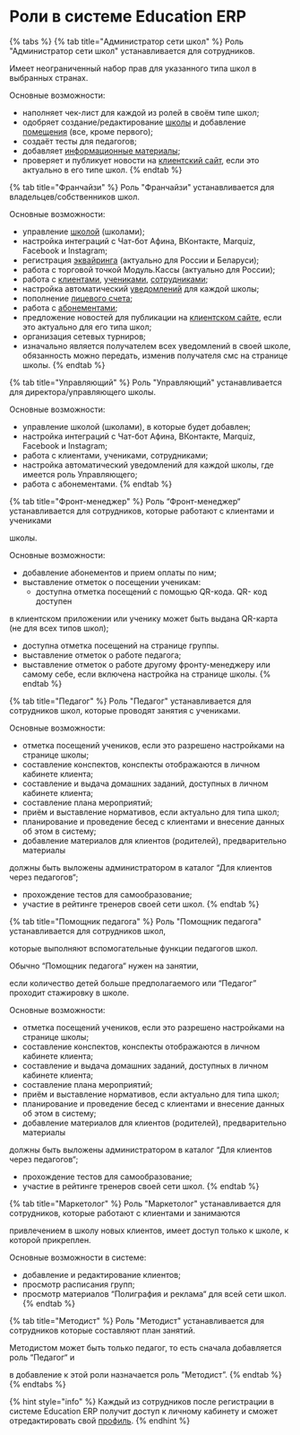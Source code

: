 # Роли в системе Education ERP



{% tabs %}
{% tab title="Администратор сети школ" %}
Роль "Администратор сети школ" устанавливается для сотрудников.

Имеет неограниченный набор прав для указанного типа школ в выбранных странах.

Основные возможности:

* наполняет чек-лист для каждой из ролей в своём типе школ;
* одобряет создание/редактирование [школы](../shkola/) и добавление [помещения](../shkola/pomeshenie.md) (все, кроме первого);
* создаёт тесты для педагогов;
* добавляет [информационные материалы](../shkola/gruppa/materialy-dlya-klientov.md);
* проверяет и публикует новости на [клиентский сайт](../../master/osnovnye-ponyatiya/klientskii-sait.md), если это актуально в его типе школ.
{% endtab %}

{% tab title="Франчайзи" %}
Роль "Франчайзи" устанавливается для владельцев/собственников школ.

Основные возможности:

* управление [школой](../shkola/) (школами);
* настройка интеграций с Чат-бот Афина,  ВКонтакте, Marquiz, Facebook и Instagram;
* регистрация [эквайринга](../../organizaciya-elektronnykh-platezhei/podklyuchenie-onlain-platezhei.md) (актуально для России и Беларуси);
* работа с торговой точкой Модуль.Кассы (актуально для России);
* работа с [клиентами](../../klienty/), [учениками](../../ucheniki.md), [сотрудниками](../shkola/sotrudniki.md);
* настройка автоматический [уведомлений](../../uvedomleniya/) для каждой школы;
* пополнение [лицевого счета](../../master/osnovnye-ponyatiya/licevoi-schyot.md);
* работа с [абонементами](../../abonementy/);
* предложение новостей для публикации на [клиентском сайте](../../master/osnovnye-ponyatiya/klientskii-sait.md), если это актуально для его типа школ;
* организация сетевых турниров;
* изначально является получателем всех уведомлений в своей школе, обязанность можно передать, изменив получателя смс на странице школы.
{% endtab %}

{% tab title="Управляющий" %}
Роль "Управляющий" устанавливается для директора/управляющего школы.

Основные возможности:

* управление школой (школами), в которые будет добавлен;
* настройка интеграций с Чат-бот Афина,  ВКонтакте, Marquiz, Facebook и Instagram;
* работа с клиентами, учениками, сотрудниками;
* настройка автоматический уведомлений для каждой школы, где имеется роль Управляющего;
* работа с абонементами.
{% endtab %}

{% tab title="Фронт-менеджер" %}
Роль “Фронт-менеджер“ устанавливается для сотрудников, которые работают с клиентами и учениками

школы.

Основные возможности:

* добавление абонементов и прием оплаты по ним;
* выставление отметок о посещении ученикам:
  * доступна отметка посещений с помощью QR-кода. QR- код доступен

в клиентском приложении или ученику может быть выдана QR-карта (не для всех типов школ);

* доступна отметка посещений на странице группы.
* выставление отметок о работе педагога;
* выставление отметок о работе другому фронту-менеджеру или самому себе, если включена настройка на странице школы.
{% endtab %}

{% tab title="Педагог" %}
Роль "Педагог" устанавливается для сотрудников школ, которые проводят занятия с учениками.

Основные возможности:

* отметка посещений учеников, если это разрешено настройками на странице школы;
* составление конспектов, конспекты отображаются в личном кабинете клиента;
* составление и выдача домашних заданий, доступных в личном кабинете клиента;
* составление плана мероприятий;
* приём и выставление нормативов, если актуально для типа школ;
* планирование и проведение бесед с клиентами и внесение данных об этом в систему;
* добавление материалов для клиентов (родителей), предварительно материалы

должны быть выложены администратором в каталог “Для клиентов через педагогов“;

* прохождение тестов для самообразование;
* участие в рейтинге тренеров своей сети школ.
{% endtab %}

{% tab title="Помощник педагога" %}
Роль "Помощник педагога" устанавливается для сотрудников школ,

которые выполняют вспомогательные функции педагогов школ.

Обычно “Помощник педагога“ нужен на занятии,

если количество детей больше предполагаемого или “Педагог” проходит стажировку в школе.

Основные возможности:

* отметка посещений учеников, если это разрешено настройками на странице школы;
* составление конспектов, конспекты отображаются в личном кабинете клиента;
* составление и выдача домашних заданий, доступных в личном кабинете клиента;
* составление плана мероприятий;
* приём и выставление нормативов, если актуально для типа школ;
* планирование и проведение бесед с клиентами и внесение данных об этом в систему;
* добавление материалов для клиентов (родителей), предварительно материалы

должны быть выложены администратором в каталог “Для клиентов через педагогов“;

* прохождение тестов для самообразование;
* участие в рейтинге тренеров своей сети школ.
{% endtab %}

{% tab title="Маркетолог" %}
Роль "Маркетолог" устанавливается для сотрудников, которые работают с клиентами и занимаются

привлечением в школу новых клиентов, имеет доступ только к школе, к которой прикреплен.

Основные возможности в системе:

* добавление и редактирование клиентов;
* просмотр расписания групп;
* просмотр материалов “Полиграфия и реклама“ для всей сети школ.
{% endtab %}

{% tab title="Методист" %}
Роль "Методист" устанавливается для сотрудников которые составляют план занятий.

Методистом может быть только педагог, то есть сначала добавляется роль “Педагог“ и

в добавление к этой роли назначается роль ”Методист”.
{% endtab %}
{% endtabs %}

{% hint style="info" %}
Каждый из сотрудников после регистрации в системе   Education ERP получит доступ к личному кабинету и сможет отредактировать свой [профиль](../../master/osnovnye-ponyatiya/profil.md).
{% endhint %}

